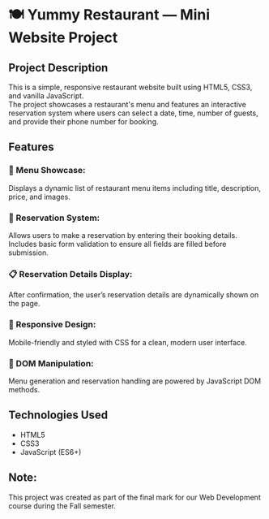 # 🍽️ Yummy Restaurant — Mini Website Project

## Project Description
This is a simple, responsive restaurant website built using HTML5, CSS3, and vanilla JavaScript.  
The project showcases a restaurant's menu and features an interactive reservation system where users can select a date, time, number of guests, and provide their phone number for booking.

## Features

### 🥗 Menu Showcase:
Displays a dynamic list of restaurant menu items including title, description, price, and images.

### 📅 Reservation System:
Allows users to make a reservation by entering their booking details. Includes basic form validation to ensure all fields are filled before submission.

### 📋 Reservation Details Display:
After confirmation, the user’s reservation details are dynamically shown on the page.

### 🎨 Responsive Design:
Mobile-friendly and styled with CSS for a clean, modern user interface.

### 🎯 DOM Manipulation:
Menu generation and reservation handling are powered by JavaScript DOM methods.

## Technologies Used
- HTML5
- CSS3
- JavaScript (ES6+)

## Note:
This project was created as part of the final mark for our Web Development course during the Fall semester.
